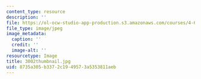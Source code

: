 ```yaml
---
content_type: resource
description: ''
file: https://ol-ocw-studio-app-production.s3.amazonaws.com/courses/4-614-religious-architecture-and-islamic-cultures-fall-2002/8735a305b3372c1949573a5353811aeb_3002thumbnail.jpg
file_type: image/jpeg
image_metadata:
  caption: ''
  credit: ''
  image-alt: ''
resourcetype: Image
title: 3002thumbnail.jpg
uid: 8735a305-b337-2c19-4957-3a5353811aeb
---
```

